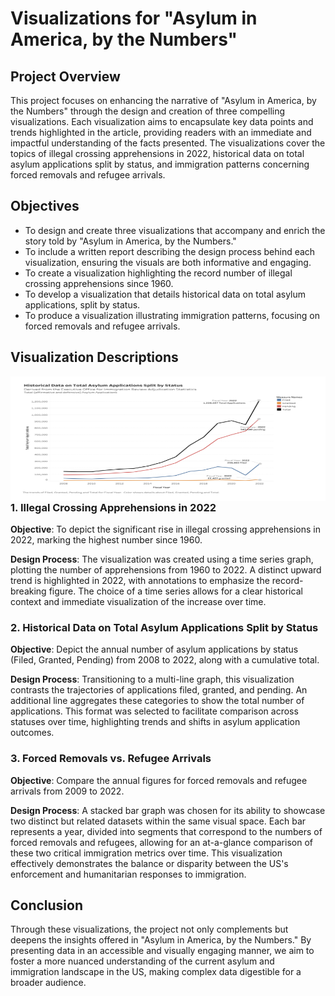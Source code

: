 # Visualizations for "Asylum in America, by the Numbers"

## Project Overview

This project focuses on enhancing the narrative of "Asylum in America, by the Numbers" through the design and creation of three compelling visualizations. Each visualization aims to encapsulate key data points and trends highlighted in the article, providing readers with an immediate and impactful understanding of the facts presented. The visualizations cover the topics of illegal crossing apprehensions in 2022, historical data on total asylum applications split by status, and immigration patterns concerning forced removals and refugee arrivals.

## Objectives

- To design and create three visualizations that accompany and enrich the story told by "Asylum in America, by the Numbers."
- To include a written report describing the design process behind each visualization, ensuring the visuals are both informative and engaging.
- To create a visualization highlighting the record number of illegal crossing apprehensions since 1960.
- To develop a visualization that details historical data on total asylum applications, split by status.
- To produce a visualization illustrating immigration patterns, focusing on forced removals and refugee arrivals.

## Visualization Descriptions

<img align="left" width="600" height="200" src="https://github.com/nathanielliganor/static-viz-project/blob/main/images/Screenshot%202024-03-13%20at%202.50.14%20PM.png">

### 1. Illegal Crossing Apprehensions in 2022

**Objective**: To depict the significant rise in illegal crossing apprehensions in 2022, marking the highest number since 1960.

**Design Process**: The visualization was created using a time series graph, plotting the number of apprehensions from 1960 to 2022. A distinct upward trend is highlighted in 2022, with annotations to emphasize the record-breaking figure. The choice of a time series allows for a clear historical context and immediate visualization of the increase over time.

### 2. Historical Data on Total Asylum Applications Split by Status

**Objective**: Depict the annual number of asylum applications by status (Filed, Granted, Pending) from 2008 to 2022, along with a cumulative total.

**Design Process**: Transitioning to a multi-line graph, this visualization contrasts the trajectories of applications filed, granted, and pending. An additional line aggregates these categories to show the total number of applications. This format was selected to facilitate comparison across statuses over time, highlighting trends and shifts in asylum application outcomes.

### 3. Forced Removals vs. Refugee Arrivals

**Objective**: Compare the annual figures for forced removals and refugee arrivals from 2009 to 2022.

**Design Process**: A stacked bar graph was chosen for its ability to showcase two distinct but related datasets within the same visual space. Each bar represents a year, divided into segments that correspond to the numbers of forced removals and refugees, allowing for an at-a-glance comparison of these two critical immigration metrics over time. This visualization effectively demonstrates the balance or disparity between the US's enforcement and humanitarian responses to immigration.

## Conclusion

Through these visualizations, the project not only complements but deepens the insights offered in "Asylum in America, by the Numbers." By presenting data in an accessible and visually engaging manner, we aim to foster a more nuanced understanding of the current asylum and immigration landscape in the US, making complex data digestible for a broader audience.
